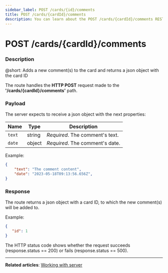 ```yaml
---
sidebar_label: POST /cards/{id}/comments
title: POST /cards/{cardId}/comments
description: You can learn about the POST /cards/{cardId}/comments REST route in the documentation of the DHTMLX JavaScript Kanban library. Browse developer guides and API reference, try out code examples and live demos, and download a free 30-day evaluation version of DHTMLX Kanban.
---
```


# POST /cards/{cardId}/comments

### Description

@short: Adds a new comment(s) to the card and returns a json object with the card ID

The route handles the **HTTP POST** request made to the **'/cards/{cardId}/comments'** path.

### Payload

The server expects to receive a json object with the next properties:

| Name        | Type        | Description |
| ----------- | ----------- | ----------- |
| `text`      | string      | *Required*. The comment's text.|
| `date`      | object      | *Required*. The comment's date.|

Example:

~~~json
{
    "text": "The comment content",
    "date": "2023-05-18T09:13:56.656Z",
}
~~~

### Response

The route returns a json object with a card ID, to which the new comment(s) will be added to.

Example:

~~~json
{ 
   "id": 1
}
~~~

The HTTP status code shows whether the request succeeds (response.status == 200) or fails (response.status == 500).

---

**Related articles**: [Working with server](guides/working_with_server.md)